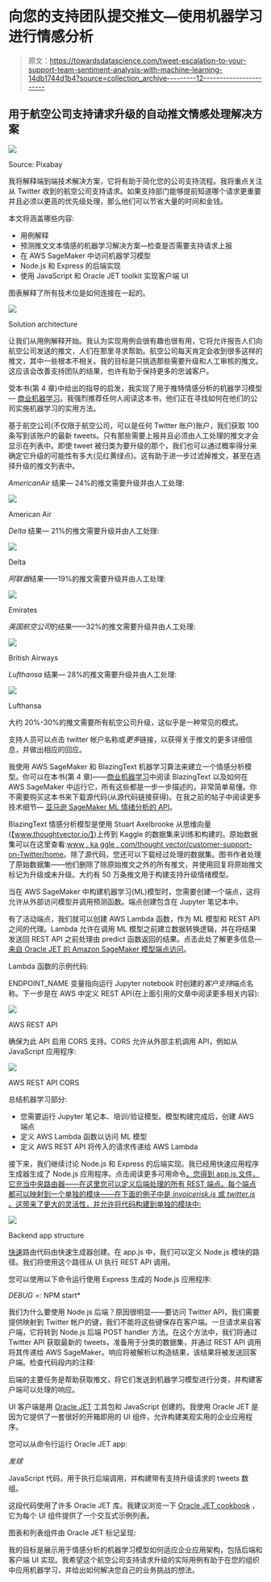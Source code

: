 # 向您的支持团队提交推文—使用机器学习进行情感分析

> 原文：<https://towardsdatascience.com/tweet-escalation-to-your-support-team-sentiment-analysis-with-machine-learning-14db1744d1b4?source=collection_archive---------12----------------------->

## 用于航空公司支持请求升级的自动推文情感处理解决方案

![](img/6e70e1822e96c6f16e8f36135f0f38e3.png)

Source: Pixabay

我将解释端到端技术解决方案，它将有助于简化您的公司支持流程。我将重点关注从 Twitter 收到的航空公司支持请求。如果支持部门能够提前知道哪个请求更重要并且必须以更高的优先级处理，那么他们可以节省大量的时间和金钱。

本文将涵盖哪些内容:

*   用例解释
*   预测推文文本情感的机器学习解决方案—检查是否需要支持请求上报
*   在 AWS SageMaker 中访问机器学习模型
*   Node.js 和 Express 的后端实现
*   使用 JavaScript 和 Oracle JET toolkit 实现客户端 UI

图表解释了所有技术位是如何连接在一起的。

![](img/5a7cc34b04ac88ced123ee6665cdfe4a.png)

Solution architecture

让我们从用例解释开始。我认为实现用例会很有趣也很有用，它将允许报告人们向航空公司发送的推文，人们在那里寻求帮助。航空公司每天肯定会收到很多这样的推文，其中一些根本不相关。我的目标是只挑选那些需要升级和人工审核的推文。这应该会改善支持团队的结果，也许有助于保持更多的忠诚客户。

受本书(第 4 章)中给出的指导的启发，我实现了用于推特情感分析的机器学习模型— [商业机器学习](https://www.manning.com/books/machine-learning-for-business)。我强烈推荐任何人阅读这本书，他们正在寻找如何在他们的公司实施机器学习的实用方法。

基于航空公司(不仅限于航空公司，可以是任何 Twitter 账户)账户，我们获取 100 条写到该账户的最新 tweets。只有那些需要上报并且必须由人工处理的推文才会显示在列表中。即使 tweet 被归类为要升级的那个，我们也可以通过概率得分来确定它升级的可能性有多大(见红黄绿点)。这有助于进一步过滤掉推文，甚至在选择升级的推文列表中。

*AmericanAir* 结果— 24%的推文需要升级并由人工处理:

![](img/7bbe02a8b1d887e75de489f8f46ea578.png)

American Air

*Delta* 结果— 21%的推文需要升级并由人工处理:

![](img/225d26a1b8c643cfa40254256e07ce10.png)

Delta

*阿联酋*结果——19%的推文需要升级并由人工处理:

![](img/26810c35d496d58af74f3d5671b379fb.png)

Emirates

*英国航空公司*的结果——32%的推文需要升级并由人工处理:

![](img/e63d2d9c8c2781f778fc787f39d0962f.png)

British Airways

*Lufthansa* 结果— 28%的推文需要升级并由人工处理:

![](img/5e4ed01878855e3d28cef42b52a417a7.png)

Lufthansa

大约 20%-30%的推文需要所有航空公司升级，这似乎是一种常见的模式。

支持人员可以点击 twitter 帐户名称或*更多*链接，以获得关于推文的更多详细信息，并做出相应的回应。

我使用 AWS SageMaker 和 BlazingText 机器学习算法来建立一个情感分析模型。你可以在本书(第 4 章)——[商业机器学习](https://www.manning.com/books/machine-learning-for-business)中阅读 BlazingText 以及如何在 AWS SageMaker 中运行它，所有这些都是一步一步描述的，非常简单易懂。你不需要购买这本书来下载源代码(从源代码链接获得)。在我之前的帖子中阅读更多技术细节— [亚马逊 SageMaker ML 情绪分析的 API](https://medium.com/@andrejusb/api-for-amazon-sagemaker-ml-sentiment-analysis-c10b567d749b)。

BlazingText 情感分析模型是使用 Stuart Axelbrooke 从思维向量(【www.thoughtvector.io/】)上传到 Kaggle 的数据集来训练和构建的。原始数据集可以在这里查看:[www . ka ggle . com/thought vector/customer-support-on-Twitter/home](https://www.kaggle.com/thoughtvector/customer-support-on-twitter/home)。除了源代码，您还可以下载经过处理的数据集。图书作者处理了原始数据集——他们删除了除原始推文之外的所有推文，并使用回复将原始推文标记为升级或未升级。大约有 50 万条推文用于构建支持升级情绪模型。

当在 AWS SageMaker 中构建机器学习(ML)模型时，您需要创建一个端点，这将允许从外部访问模型并调用预测函数。端点创建包含在 Jupyter 笔记本中。

有了活动端点，我们就可以创建 AWS Lambda 函数，作为 ML 模型和 REST API 之间的代理。Lambda 允许在调用 ML 模型之前建立数据转换逻辑，并在将结果发送回 REST API 之前处理由 predict 函数返回的结果。点击此处了解更多信息— [来自 Oracle JET 的 Amazon SageMaker 模型端点访问](https://medium.com/oracledevs/amazon-sagemaker-model-endpoint-access-from-oracle-jet-e4ca9370cfab)。

Lambda 函数的示例代码:

ENDPOINT_NAME 变量指向运行 Jupyter notebook 时创建的*客户支持*端点名称。下一步是在 AWS 中定义 REST API(在上面引用的文章中阅读更多相关内容):

![](img/306d6a7185b35adac3c49fcfefef612b.png)

AWS REST API

确保为此 API 启用 CORS 支持。CORS 允许从外部主机调用 API，例如从 JavaScript 应用程序:

![](img/1b64b5cfbf7bf5152179b049b0a65a1a.png)

AWS REST API CORS

总结机器学习部分:

*   您需要运行 Jupyter 笔记本、培训/验证模型。模型构建完成后，创建 AWS 端点
*   定义 AWS Lambda 函数以访问 ML 模型
*   定义 AWS REST API 将传入的请求传递给 AWS Lambda

接下来，我们继续讨论 Node.js 和 Express 的后端实现。我已经用快速应用程序生成器生成了 Node.js 应用程序。点击阅读更多可用命令[。您得到 app.js 文件，它充当中央路由器——在这里您可以定义后端处理的所有 REST 端点。每个端点都可以映射到一个单独的模块——在下面的例子中是 *invoicerisk.js* 或 *twitter.js* 。这带来了更大的灵活性，并允许将代码构建到单独的模块中:](https://expressjs.com/en/starter/generator.html)

![](img/7b4b2daf15e7e10f91d8175978e24d9e.png)

Backend app structure

[快速](https://expressjs.com/)路由代码由快速生成器创建。在 app.js 中，我们可以定义 Node.js 模块的路径。我们将使用这个路径从 UI 执行 REST API 调用。

您可以使用以下命令运行使用 Express 生成的 Node.js 应用程序:

*DEBUG =<appname>:* NPM start*

我们为什么要使用 Node.js 后端？原因很明显——要访问 Twitter API，我们需要提供映射到 Twitter 帐户的键，我们不能将这些键保存在客户端。一旦请求来自客户端，它将转到 Node.js 后端 POST handler 方法。在这个方法中，我们将通过 Twitter API 获取最新的 tweets，准备用于分类的数据集，并通过 REST API 调用将其传递给 AWS SageMaker。响应将被解析以构造结果，该结果将被发送回客户端。检查代码段内的注释:

后端的主要任务是帮助获取推文，将它们发送到机器学习模型进行分类，并构建客户端可以处理的响应。

UI 客户端是用 [Oracle JET](https://www.oracle.com/webfolder/technetwork/jet/index.html) 工具包和 JavaScript 创建的。我使用 Oracle JET 是因为它提供了一套很好的开箱即用的 UI 组件，允许构建美观实用的企业应用程序。

您可以从命令行运行 Oracle JET app:

*发球*

JavaScript 代码，用于执行后端调用，并构建带有支持升级请求的 tweets 数组。

这段代码使用了许多 Oracle JET 库。我建议浏览一下 [Oracle JET cookbook](https://www.oracle.com/webfolder/technetwork/jet/jetCookbook.html) ，它为每个 UI 组件提供了一个交互式示例列表。

图表和列表组件由 Oracle JET 标记呈现:

我的目标是展示用于情感分析的机器学习模型如何适应企业应用架构，包括后端和客户端 UI 实现。我希望这个航空公司支持请求升级的实际用例有助于在您的组织中应用机器学习，并给出如何解决您自己的业务挑战的想法。